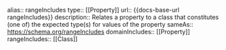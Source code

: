alias:: rangeIncludes
type:: [[Property]]
url:: {{docs-base-url rangeIncludes}}
description:: Relates a property to a class that constitutes (one of) the expected type(s) for values of the property
sameAs:: https://schema.org/rangeIncludes
domainIncludes:: [[Property]]
rangeIncludes:: [[Class]]
